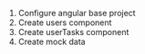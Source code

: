 1. Configure angular base project
2. Create users component
3. Create userTasks component
4. Create mock data
